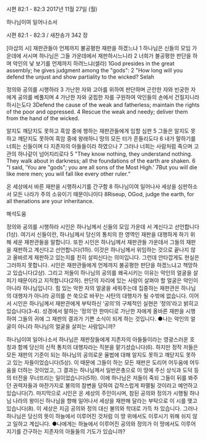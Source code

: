 시편 82:1 - 82:3 
2017년 11월 27일 (월)

하나님이여 일어나소서



시편 82:1 - 82:3 / 새찬송가 342 장


[아삽의 시]
재판관들아 언제까지 불공평한 재판을 하겠느냐
1 하나님은 신들의 모임 가운데에 서시며 하나님은 그들 가운데에서 재판하시느니라 2 너희가 불공평한 판단을 하며 악인의 낯 보기를 언제까지 하려느냐(셀라)
1God presides in the great assembly; he gives judgment among the "gods": 2 "How long will you defend the unjust and show partiality to the wicked? Selah

정의와 공의를 시행하라
3 가난한 자와 고아를 위하여 판단하며 곤란한 자와 빈궁한 자에게 공의를 베풀지며
4 가난한 자와 궁핍한 자를 구원하여 악인들의 손에서 건질지니라 하시는도다
3Defend the cause of the weak and fatherless; maintain the rights of the poor and oppressed. 4 Rescue the weak and needy; deliver them from the hand of the wicked.

알지도 깨닫지도 못하고 흑암 중에 행하는 재판관들에게 임할 심판
5 그들은 알지도 못하고 깨닫지도 못하여 흑암 중에 왕래하니 땅의 모든 터가 흔들리도다 6 내가 말하기를 너희는 신들이며 다 지존자의 아들들이라 하였으나 7 그러나 너희는 사람처럼 죽으며 고관의 하나같이 넘어지리로다
5 "They know nothing, they understand nothing. They walk about in darkness; all the foundations of the earth are shaken. 6 "I said, 'You are "gods"; you are all sons of the Most High.' 7But you will die like mere men; you will fall like every other ruler.“

온 세상에서 바른 재판을 시행하시기를 간구함
8 하나님이여 일어나사 세상을 심판하소서 모든 나라가 주의 소유이기 때문이니이다
8Riseup, OGod, judge the earth, for all thenations are your inheritance.

해석도움





정의와 공의를 시행하라
시인은 하나님께서 신들의 모임 가운데 서 계신다고 선언합니다(1상). 여기서 신들이란, 하나님께서 당신의 통치의 한 영역인 재판을 대행하게 하기 위해 세운 재판관들을 말합니다. 또한 시인은 하나님께서 재판관들 가운데서 그들의 재판을 재판하고 계신다고 선언합니다(1하). 이것은 하나님께서 위임하는 것으로 끝나지 않고 올바르게 재판하고 있는지를 친히 살피신다는 의미입니다. 그런데 안타깝게도 현실은 그러하지 못합니다. 시인은 재판관들에게 언제까지 불공평한 판단을 하겠느냐고 책망하고 있습니다(2상). 그리고 저들이 하나님의 공의를 왜곡시키는 이유는 악인의 얼굴을 살피기 때문이라고 지적합니다(2하). 판단의 자리에 있는 사람이 살펴야 할 얼굴은 악인이 아니라 하나님입니다. 힘 있는 악한 자의 얼굴을 세워주는데 집중하는 재판관은 하나님의 대행자가 아니라 공의를 쓴 쑥으로 바꾸는 사탄의 대행자가 될 수밖에 없습니다. 이어서 시인은 하나님께서 재판관에게 부탁하신 ‘공의’의 구체적인 실현은 ‘정의’라고 밝히고 있습니다(3-4). 성경에서 말하는 ‘정의’란 한마디로 가난한 자에게 올바른 재판을 시행하여 그들의 귀에 그 재판의 결과가 기쁜 소식이 되게 하는 것입니다.
●나는 악인의 얼굴이 아니라 하나님의 얼굴을 살피는 사람입니까?

하나님이여 일어나소서
하나님은 재판장들에게 지존자의 아들들이라는 영광스러운 호칭과 함께 당신의 신적 통치의 대행자라는 직분을 맡기셨습니다(6). 하지만 정작 저들은 모든 재판의 기준이 되는 하나님의 공의로운 율법에 대해 알지도 못하고 깨닫지도 못하고 있는 자들이었습니다(5상). 이 때문에 그들이 하는 모든 재판은 도리어 어두움에 어두움을 더하는 것이었고, 그 결과는 하나님께서 일반은총으로 이 땅에 주신 상식과 도덕 등의 터전을 무너뜨리는 일이었습니다(5하). 이에 하나님은 저들이 죽되 그들이 뒤를 봐주던 권력자들과 마찬가지로 불의의 참변을 당하여 갑작스럽게 파멸될 것이라고 예언하고 있습니다(7). 마지막으로 시인은 온 세상의 주인이시며, 참된 공의와 정의가 시행될 하나님 나라의 왕이신 하나님을 향해 일어나서 세상을 재판해 달라는 부탁으로 이 시를 맺고 있습니다(8). 이 세상은 지금 공의와 정의 대신 불의와 학대로 가득 차 있습니다. 그러나 하나님은 당신의 뜻이 하늘에서 이루어진 것처럼 이 땅 위에서도 이루시기 위해 쉬지 않고 일하고 계십니다.
●나에게는 하늘에서 이루어진 공의와 정의가 이 땅에서도 이루어지기를 간구하는 지존자의 아들들의 기도가 있습니까?